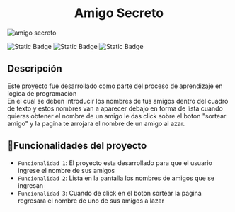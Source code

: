 <h1 align="center">  Amigo Secreto</h1>

 ![amigo secreto](https://github.com/user-attachments/assets/7c65c39b-c63d-49b3-add6-fd96e2af0c62) 


![Static Badge](https://img.shields.io/badge/Versi%C3%B3n-1.4-blue)
![Static Badge](https://img.shields.io/badge/Estatus-Finalizado%20-green)
![Static Badge](https://img.shields.io/badge/fecha%20de%20%C3%BAltima%20versi%C3%B3n-febrero-orange)

## Descripción

Este proyecto fue desarrollado como parte del proceso de aprendizaje en logica de programación  
En el cual se deben introducir los nombres de tus amigos dentro del cuadro de texto y estos nombres van a aparecer debajo en forma de lista cuando quieras obtener el nombre de un amigo le das click sobre el boton "sortear amigo" y la pagina te arrojara el nombre de un amigo al azar.

## :hammer:Funcionalidades del proyecto

- `Funcionalidad 1`: El proyecto esta desarrollado para que el usuario ingrese el nombre de sus amigos 
- `Funcionalidad 2`: Lista en la pantalla los nombres de amigos que se ingresan
- `Funcionalidad 3`: Cuando de click en el boton sortear la pagina regresara el nombre de uno de sus amigos a lazar


